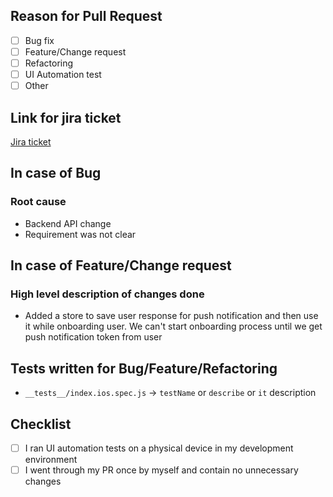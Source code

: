 ## Reason for Pull Request

- [ ] Bug fix
- [ ] Feature/Change request
- [ ] Refactoring
- [ ] UI Automation test
- [ ] Other

## Link for jira ticket
[Jira ticket](https://link.to.jira)

## In case of Bug

### Root cause

- Backend API change
- Requirement was not clear

## In case of Feature/Change request

### High level description of changes done

- Added a store to save user response for push notification and then use it while onboarding user. We can't start onboarding process until we get push notification token from user

## Tests written for Bug/Feature/Refactoring

- `__tests__/index.ios.spec.js` -> `testName` or `describe` or `it` description

## Checklist

- [ ] I ran UI automation tests on a physical device in my development environment
- [ ] I went through my PR once by myself and contain no unnecessary changes
